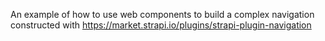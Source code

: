 An example of how to use web components to build a complex navigation constructed with https://market.strapi.io/plugins/strapi-plugin-navigation
